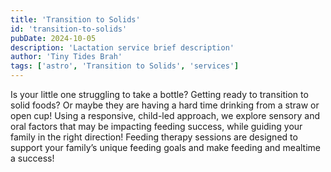 ```yaml
---
title: 'Transition to Solids'
id: 'transition-to-solids'
pubDate: 2024-10-05
description: 'Lactation service brief description'
author: 'Tiny Tides Brah'
tags: ['astro', 'Transition to Solids', 'services']
---
```


Is your little one struggling to take a bottle? Getting ready to transition to solid foods? Or maybe they are having a hard time drinking from a straw or open cup! <span class=" font-semibold bg-blue-600/10">Using a responsive, child-led approach, we explore sensory and oral factors that may be impacting feeding success, while guiding your family in the right direction!</span> Feeding therapy sessions are designed to support your family’s unique feeding goals and make feeding and mealtime a success!
